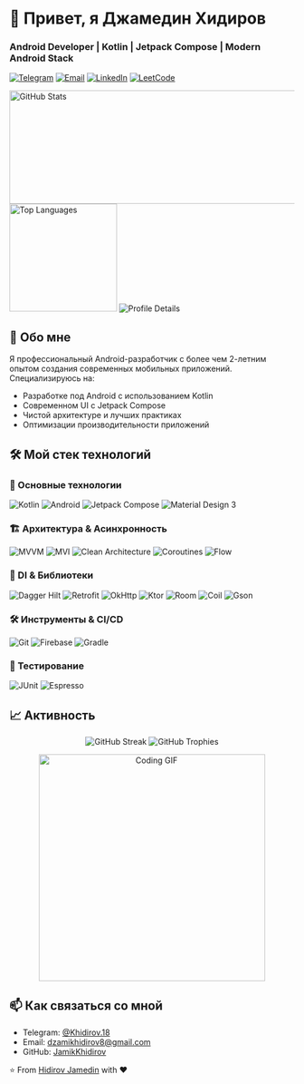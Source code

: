 # 👋 Привет, я Джамедин Хидиров 
### Android Developer | Kotlin | Jetpack Compose | Modern Android Stack

[![Telegram](https://img.shields.io/badge/-Telegram-0088cc?style=flat-square&logo=Telegram&logoColor=white)](https://t.me/Khidirov.18)
[![Email](https://img.shields.io/badge/-Email-D14836?style=flat-square&logo=Gmail&logoColor=white)](mailto:dzamikkhidirov8@gmail.com)
[![LinkedIn](https://img.shields.io/badge/-LinkedIn-0e76a8?style=flat-square&logo=Linkedin&logoColor=white)](https://linkedin.com/in/your-profile)
[![LeetCode](https://img.shields.io/badge/-LeetCode-FFA116?style=flat-square&logo=LeetCode&logoColor=black)](https://leetcode.com/your-profile)



<img height="200em" width="900em" src="https://github-readme-stats.vercel.app/api?username=jamikkhidirov&show_icons=true&theme=dracula&include_all_commits=true&count_private=true&hide_border=true&bg_color=0D1117&title_color=58A6FF&icon_color=1F6FEB&text_color=C9D1D9" alt="GitHub Stats"/>

<img height="190em" src="https://github-readme-stats.vercel.app/api/top-langs/?username=jamikkhidirov&layout=compact&theme=dracula&hide_border=true&bg_color=0D1117&title_color=58A6FF&text_color=C9D1D9&hide=html,css,scss" alt="Top Languages"/>


<!-- Дополнительные метрики -->
<img src="https://github-profile-summary-cards.vercel.app/api/cards/profile-details?username=jamikkhidirov&theme=dracula" alt="Profile Details">


## 🚀 Обо мне
Я профессиональный Android-разработчик с более чем 2-летним опытом создания современных мобильных приложений. Специализируюсь на:
- Разработке под Android с использованием Kotlin
- Современном UI с Jetpack Compose
- Чистой архитектуре и лучших практиках
- Оптимизации производительности приложений

## 🛠 Мой стек технологий

### 📱 Основные технологии
![Kotlin](https://img.shields.io/badge/Kotlin-7F52FF?style=for-the-badge&logo=kotlin&logoColor=white)
![Android](https://img.shields.io/badge/Android-3DDC84?style=for-the-badge&logo=android&logoColor=white)
![Jetpack Compose](https://img.shields.io/badge/Jetpack%20Compose-4285F4?style=for-the-badge&logo=jetpack-compose&logoColor=white)
![Material Design 3](https://img.shields.io/badge/Material%20Design%203-757575?style=for-the-badge&logo=material-design&logoColor=white)

### 🏗 Архитектура & Асинхронность
![MVVM](https://img.shields.io/badge/MVVM-5E35B1?style=for-the-badge&logo=android&logoColor=white)
![MVI](https://img.shields.io/badge/MVI-009688?style=for-the-badge)
![Clean Architecture](https://img.shields.io/badge/Clean%20Architecture-6DB33F?style=for-the-badge&logo=android&logoColor=white)
![Coroutines](https://img.shields.io/badge/Coroutines-388E3C?style=for-the-badge&logo=kotlin&logoColor=white)
![Flow](https://img.shields.io/badge/Flow-7F52FF?style=for-the-badge&logo=kotlin&logoColor=white)

### 🧩 DI & Библиотеки
<p align="left">
  <img src="https://img.shields.io/badge/Dagger%20Hilt-FF0000?style=for-the-badge&logo=dagger&logoColor=white" alt="Dagger Hilt"/>
  <img src="https://img.shields.io/badge/Retrofit-7B68EE?style=for-the-badge&logo=square&logoColor=white" alt="Retrofit"/>
  <img src="https://img.shields.io/badge/OkHttp-00AA00?style=for-the-badge&logo=okhttp&logoColor=white" alt="OkHttp"/>
  <img src="https://img.shields.io/badge/Ktor-000000?style=for-the-badge&logo=ktor&logoColor=white" alt="Ktor"/>
  <img src="https://img.shields.io/badge/Room-4285F4?style=for-the-badge&logo=google-drive&logoColor=white" alt="Room"/>
  <img src="https://img.shields.io/badge/Coil-FF6D00?style=for-the-badge&logo=coil&logoColor=white" alt="Coil"/>
  <img src="https://img.shields.io/badge/Gson-FF0000?style=for-the-badge&logo=google-gson&logoColor=white" alt="Gson"/>
</p>

### 🛠 Инструменты & CI/CD
![Git](https://img.shields.io/badge/Git-F05032?style=for-the-badge&logo=git&logoColor=white)
![Firebase](https://img.shields.io/badge/Firebase-FFCA28?style=for-the-badge&logo=firebase&logoColor=black)
![Gradle](https://img.shields.io/badge/Gradle-02303A?style=for-the-badge&logo=gradle&logoColor=white)


### 🧪 Тестирование
![JUnit](https://img.shields.io/badge/JUnit-25A162?style=for-the-badge&logo=junit5&logoColor=white)
![Espresso](https://img.shields.io/badge/Espresso-5C6BC0?style=for-the-badge&logo=android&logoColor=white)




## 📈 Активность

<!-- GitHub Stats with Animation -->
<p align="center">
  <img src="https://github-readme-streak-stats.herokuapp.com/?user=jamikkhidirov&theme=radical" alt="GitHub Streak"/>

  <img src="https://github-profile-trophy.vercel.app/?username=jamikkhidirov&theme=radical&column=7" alt="GitHub Trophies"/>
</p>

<!-- Animated GIF (optional) -->
<p align="center">
  <img src="https://media.giphy.com/media/v1.Y2lkPTc5MGI3NjExcWU4Y3VqY2RqYzRzZ3J4bGJ6eDl4Y3J4bW5xY2N5ZzV1dGZ2bCZlcD12MV9pbnRlcm5hbF9naWZfYnlfaWQmY3Q9Zw/LMcB8XospGZO8UQq87/giphy.gif" width="400" alt="Coding GIF"/>
</p>



## 📫 Как связаться со мной
- Telegram: [@Khidirov.18](https://t.me/Khidirov.18)
- Email: [dzamikhidirov8@gmail.com](mailto:dzamikkhidirov8@gmail.com)
- GitHub: [JamikKhidirov](https://github.com/jamikKhidirov)

⭐️ From [Hidirov Jamedin](https://github.com/jamikKhidirov) with ❤️

